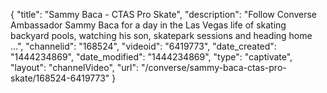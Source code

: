 {
    "title": "Sammy Baca - CTAS Pro Skate",
    "description": "Follow Converse Ambassador Sammy Baca for a day in the Las Vegas life of skating backyard pools, watching his son, skatepark sessions and heading home ...",
    "channelid": "168524",
    "videoid": "6419773",
    "date_created": "1444234869",
    "date_modified": "1444234869",
    "type": "captivate",
    "layout": "channelVideo",
    "url": "\/converse\/sammy-baca-ctas-pro-skate\/168524-6419773"
}